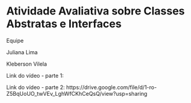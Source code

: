 # Atividade Avaliativa sobre Classes Abstratas e Interfaces

Equipe
<p>Juliana Lima</p>
<p>Kleberson Vilela </p>
<p> Link do vídeo - parte 1: </p>
<p> Link do vídeo - parte 2: <a>https://drive.google.com/file/d/1-ro-Z5BqUoUO_twVEv_LghWfCKhCeQsQ/view?usp=sharing</a></p>

